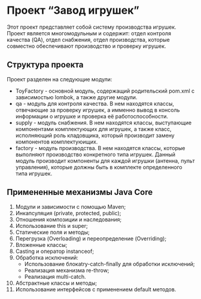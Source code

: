 # Проект “Завод игрушек”

Этот проект представляет собой систему производства игрушек. Проект является многомодульным и содержит: отдел контроля качества (QA), отдел снабжения, отдел производства, которые совместно обеспечивают производство и проверку игрушек.

## Структура проекта

Проект разделен на следующие модули:
  - ToyFactory - основной модуль, содержащий родительский pom.xml с зависимостью lombok, а также другие модули.
  - qa - модуль для контроля качества. В нем находятся классы, отвечающие за проверку игрушек, а имменно вывод в консоль информации о игрушке и проверка её работоспособности.
  - supply - модуль снабжения. В нем находятся классы, выступающие компонентами комплектующих для игрушек, а также класс, исполняющий роль кладовщика, который производит замену компонентов комплектуюищих.
  - factory - модуль производства. В нем находятся классы, которые выполняют производство конкретного типа игрушек. Данный модуль производит компоненты для каждой игрушки (антенна, пульт управления), которые должны быть в комплекте определенного типа игрушек.

## Примененные механизмы Java Core

1. Модули и зависимости с помощью Maven;
2. Инкапсуляция (private, protected, public);
3. Отношения композиции и наследования;
4. Использование this и super;
5. Статические поля и методы;
6. Перегрузка (Overloading) и переопределение (Overriding);
7. Вложенные классы;
8. Casting и оператор instanceof;
9. Обработка исключений:
   - Использование блокаtry-catch-finally для обработки исключений;
   - Реализация механизма re-throw;
   - Реализация multi-catch.
10. Абстрактные классы и методы;
11. Использование интерфейсов с применением default методов.
